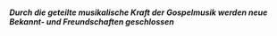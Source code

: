 ##### Durch die geteilte musikalische Kraft der Gospelmusik werden neue Bekannt- und Freundschaften geschlossen